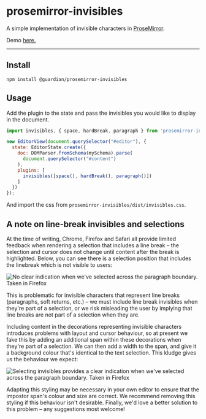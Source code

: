 # prosemirror-invisibles
A simple implementation of invisible characters in [ProseMirror](https://prosemirror.net/).

Demo [here.](https://guardian.github.io/prosemirror-invisibles/)

---

## Install
`npm install @guardian/prosemirror-invisibles`

## Usage
Add the plugin to the state and pass the invisibles you would like to display in the document.
```javascript
import invisibles, { space, hardBreak, paragraph } from 'prosemirror-invisibles';

new EditorView(document.querySelector("#editor"), {
  state: EditorState.create({
    doc: DOMParser.fromSchema(mySchema).parse(
      document.querySelector("#content")
    ),
    plugins: [
      invisibles([space(), hardBreak(), paragraph()])
    ]
  })
});
```

And import the css from `prosemirror-invisibles/dist/invisibles.css`.

## A note on line-break invisibles and selections

At the time of writing, Chrome, Firefox and Safari all provide limited feedback when rendering a selection that includes a line break – the selection and cursor does not change until content after the break is highlighted. Below, you can see there is a selection position that includes the linebreak which is not visible to users:

![No clear indication when we've selected across the paragraph boundary. Taken in Firefox](https://user-images.githubusercontent.com/7767575/196673262-27f8bd5f-ea43-4139-805e-59576d06aaab.gif)

This is problematic for invisible characters that represent line breaks (paragraphs, soft returns, etc.) – we must include line break invisibles when they're part of a selection, or we risk misleading the user by implying that line breaks are not part of a selection when they are.

Including content in the decorations representing invisible characters introduces problems with layout and cursor behaviour, so at present we fake this by adding an additional span within these decorations when they're part of a selection. We can then add a width to the span, and give it a background colour that's identical to the text selection. This kludge gives us the behaviour we expect:

![Selecting invisibles provides a clear indication when we've selected across the paragraph boundary. Taken in Firefox](https://user-images.githubusercontent.com/7767575/196673269-9f8794a6-91c0-432b-a4c6-ec54a9a12e40.gif)

Adapting this styling may be necessary in your own editor to ensure that the impostor span's colour and size are correct. We recommend removing this styling if this behaviour isn't desirable. Finally, we'd love a better solution to this problem – any suggestions most welcome!
